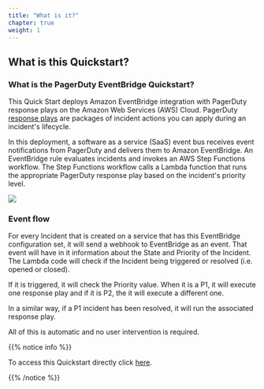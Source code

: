 ```yaml
---
title: "What is it?"
chapter: true
weight: 1
---
```


## What is this Quickstart?

### What is the PagerDuty EventBridge Quickstart?

This Quick Start deploys Amazon EventBridge integration with PagerDuty response plays on the Amazon Web Services (AWS) Cloud. PagerDuty [response plays](https://support.pagerduty.com/docs/response-automation) are packages of incident actions you can apply during an incident's lifecycle.

In this deployment, a software as a service (SaaS) event bus receives event notifications from PagerDuty and delivers them to Amazon EventBridge. An EventBridge rule evaluates incidents and invokes an AWS Step Functions workflow. The Step Functions workflow calls a Lambda function that runs the appropriate PagerDuty response play based on the incident's priority level.

![](/images/quickstart_diagram.png)

### Event flow

For every Incident that is created on a service that has this EventBridge configuration set, it will send a webhook to EventBridge as an event. That event will have in it information about the State and Priority of the Incident. The Lambda code will check if the Incident being triggered or resolved (i.e. opened or closed).

If it is triggered, it will check the Priority value. When it is a P1, it will execute one response play and if it is P2, the it will execute a different one. 

In a similar way, if a P1 incident has been resolved, it will run the associated response play.

All of this is automatic and no user intervention is required.

{{% notice info %}}

To access this Quickstart directly click [here](https://aws.amazon.com/quickstart/eventbridge/pagerduty-response-play/).

{{% /notice %}}